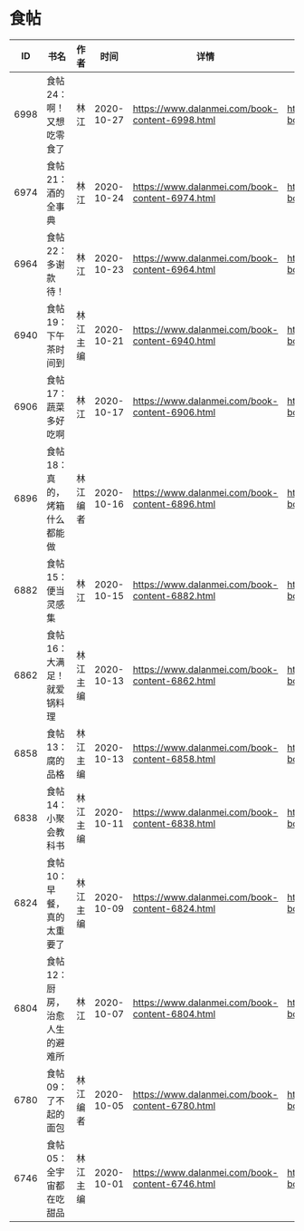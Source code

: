 # 食帖

| ID | 书名 | 作者 | 时间 | 详情 | 下载页面 | EPUB下载链接 | MOBI下载链接 | AZW3下载链接 |
| --- | --- | --- | --- | --- | --- | --- | --- | --- |
| 6998 | 食帖24：啊！又想吃零食了 | 林江 | 2020-10-27 | https://www.dalanmei.com/book-content-6998.html | https://www.dalanmei.com/download-book-6998.html | http://ct.dalanmei.com/f/31084289-571541798-5963d5 | http://ct.dalanmei.com/f/31084289-571810820-f22167 | http://ct.dalanmei.com/f/31084289-572196374-d12446 |
| 6974 | 食帖21：酒的全事典 | 林江 | 2020-10-24 | https://www.dalanmei.com/book-content-6974.html | https://www.dalanmei.com/download-book-6974.html | http://ct.dalanmei.com/f/31084289-571542355-ca441b | http://ct.dalanmei.com/f/31084289-571812075-5ad36d | http://ct.dalanmei.com/f/31084289-572196444-2a6068 |
| 6964 | 食帖22：多谢款待！ | 林江 | 2020-10-23 | https://www.dalanmei.com/book-content-6964.html | https://www.dalanmei.com/download-book-6964.html | http://ct.dalanmei.com/f/31084289-571542841-b484a2 | http://ct.dalanmei.com/f/31084289-571812818-0711e2 | http://ct.dalanmei.com/f/31084289-572196475-c6c0cb |
| 6940 | 食帖19：下午茶时间到 | 林江主编 | 2020-10-21 | https://www.dalanmei.com/book-content-6940.html | https://www.dalanmei.com/download-book-6940.html | http://ct.dalanmei.com/f/31084289-571543406-5908ba | http://ct.dalanmei.com/f/31084289-571813989-3392fd | http://ct.dalanmei.com/f/31084289-572196557-70225f |
| 6906 | 食帖17：蔬菜多好吃啊 | 林江 | 2020-10-17 | https://www.dalanmei.com/book-content-6906.html | https://www.dalanmei.com/download-book-6906.html | http://ct.dalanmei.com/f/31084289-571544180-a39f37 | http://ct.dalanmei.com/f/31084289-571814723-cfe244 | http://ct.dalanmei.com/f/31084289-572196803-6242c6 |
| 6896 | 食帖18：真的，烤箱什么都能做 | 林江编者 | 2020-10-16 | https://www.dalanmei.com/book-content-6896.html | https://www.dalanmei.com/download-book-6896.html | http://ct.dalanmei.com/f/31084289-571544423-f7b940 | http://ct.dalanmei.com/f/31084289-571814843-c8585d | http://ct.dalanmei.com/f/31084289-572197506-c63d96 |
| 6882 | 食帖15：便当灵感集 | 林江 | 2020-10-15 | https://www.dalanmei.com/book-content-6882.html | https://www.dalanmei.com/download-book-6882.html | http://ct.dalanmei.com/f/31084289-571544779-970e14 | http://ct.dalanmei.com/f/31084289-571815047-9e419b | http://ct.dalanmei.com/f/31084289-572197709-280d57 |
| 6862 | 食帖16：大满足！就爱锅料理 | 林江主编 | 2020-10-13 | https://www.dalanmei.com/book-content-6862.html | https://www.dalanmei.com/download-book-6862.html | http://ct.dalanmei.com/f/31084289-571545505-d4d730 | http://ct.dalanmei.com/f/31084289-571815409-2a3f16 | http://ct.dalanmei.com/f/31084289-572197802-704a9b |
| 6858 | 食帖13：腐的品格 | 林江主编 | 2020-10-13 | https://www.dalanmei.com/book-content-6858.html | https://www.dalanmei.com/download-book-6858.html | http://ct.dalanmei.com/f/31084289-571545933-395f0b | http://ct.dalanmei.com/f/31084289-571815542-e28b78 | http://ct.dalanmei.com/f/31084289-572197828-c8a1fb |
| 6838 | 食帖14：小聚会教科书 | 林江主编 | 2020-10-11 | https://www.dalanmei.com/book-content-6838.html | https://www.dalanmei.com/download-book-6838.html | http://ct.dalanmei.com/f/31084289-571546887-fe6c9d | http://ct.dalanmei.com/f/31084289-571815938-2f3d1f | http://ct.dalanmei.com/f/31084289-572197947-292c58 |
| 6824 | 食帖10：早餐，真的太重要了 | 林江主编 | 2020-10-09 | https://www.dalanmei.com/book-content-6824.html | https://www.dalanmei.com/download-book-6824.html | http://ct.dalanmei.com/f/31084289-571547410-f1888d | http://ct.dalanmei.com/f/31084289-571816160-6448ac | http://ct.dalanmei.com/f/31084289-572198128-5fe57a |
| 6804 | 食帖12：厨房，治愈人生的避难所 | 林江 | 2020-10-07 | https://www.dalanmei.com/book-content-6804.html | https://www.dalanmei.com/download-book-6804.html | http://ct.dalanmei.com/f/31084289-571548232-82660b | http://ct.dalanmei.com/f/31084289-571818613-9c26d3 | http://ct.dalanmei.com/f/31084289-572198834-21647e |
| 6780 | 食帖09：了不起的面包 | 林江编者 | 2020-10-05 | https://www.dalanmei.com/book-content-6780.html | https://www.dalanmei.com/download-book-6780.html | http://ct.dalanmei.com/f/31084289-571548577-01ccc9 | http://ct.dalanmei.com/f/31084289-571819940-fe233a | http://ct.dalanmei.com/f/31084289-572199278-b784fa |
| 6746 | 食帖05：全宇宙都在吃甜品 | 林江主编 | 2020-10-01 | https://www.dalanmei.com/book-content-6746.html | https://www.dalanmei.com/download-book-6746.html | http://ct.dalanmei.com/f/31084289-571548847-cd7412 | http://ct.dalanmei.com/f/31084289-571821150-85edaf | http://ct.dalanmei.com/f/31084289-572199484-f09d6f |
